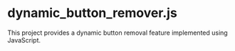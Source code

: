 # dynamic_button_remover.js
This project provides a dynamic button removal feature implemented using JavaScript.
